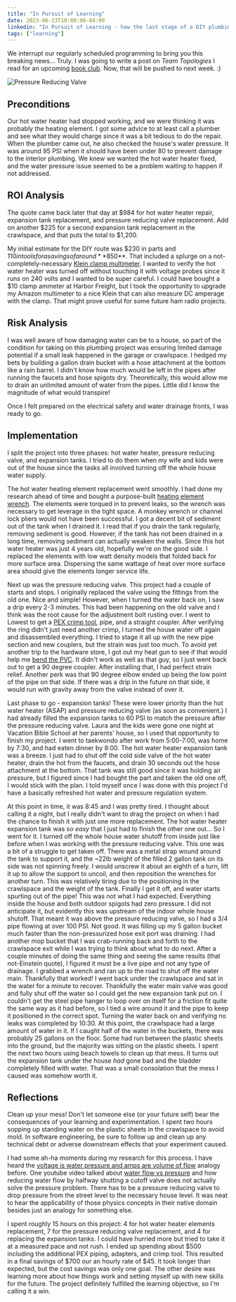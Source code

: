 ```yaml
---
title: "In Pursuit of Learning"
date: 2023-06-23T10:00:00-04:00
linkedin: "In Pursuit of Learning - how the last stage of a DIY plumbing job was more that I bargained for.  I walk through my ROI and risk analysis, implementation, and reflections when doing a project for learning's sake and apply it to software engineering."
tags: ["learning"]
---
```


We interrupt our regularly scheduled programming to bring you this breaking news... Truly. I was going to write a post on _Team Topologies_ I read for an upcoming [book club](https://brianchambers.substack.com/p/chamber-of-tech-secrets-757). Now, that will be pushed to next week. :)

![Pressure Reducing Valve](https://images.danieladamstech.com/2023-pressure-reducing-valve-small.jpg)

## Preconditions

Our hot water heater had stopped working, and we were thinking it was probably the heating element. I got some advice to at least call a plumber and see what they would charge since it was a bit tedious to do the repair. When the plumber came out, he also checked the house's water pressure. It was around 95 PSI when it should have been under 80 to prevent damage to the interior plumbing. We knew we wanted the hot water heater fixed, and the water pressure issue seemed to be a problem waiting to happen if not addressed.

## ROI Analysis

The quote came back later that day at $984 for hot water heater repair, expansion tank replacement, and pressure reducing valve replacement. Add on another $225 for a second expansion tank replacement in the crawlspace, and that puts the total to $1,200.

My initial estimate for the DIY route was $230 in parts and $110 in tools for a savings of around **$850**. That included a splurge on a not-completely-necessary [Klein clamp multimeter](https://www.homedepot.com/p/Klein-Tools-AC-DC-Digital-Clamp-Meter-Auto-Ranging-400-Amp-CL390/312649921). I wanted to verify the hot water heater was turned off without touching it with voltage probes since it runs on 240 volts and I wanted to be super careful. I could have bought a $10 clamp ammeter at Harbor Freight, but I took the opportunity to upgrade my Amazon multimeter to a nice Klein that can also measure DC amperage with the clamp. That might prove useful for some future ham radio projects.

## Risk Analysis

I was well aware of how damaging water can be to a house, so part of the condition for taking on this plumbing project was ensuring limited damage potential if a small leak happened in the garage or crawlspace. I hedged my bets by building a gallon drain bucket with a hose attachment at the bottom like a rain barrel. I didn't know how much would be left in the pipes after running the faucets and hose spigots dry. Theoretically, this would allow me to drain an unlimited amount of water from the pipes. Little did I know the magnitude of what would transpire!

Once I felt prepared on the electrical safety and water drainage fronts, I was ready to go.

## Implementation

I split the project into three phases: hot water heater, pressure reducing valve, and expansion tanks. I tried to do them when my wife and kids were out of the house since the tasks all involved turning off the whole house water supply.

The hot water heating element replacement went smoothly. I had done my research ahead of time and bought a purpose-built [heating element wrench](https://www.homedepot.com/p/Everbilt-5-in-Element-Wrench-15016/205680998). The elements were torqued in to prevent leaks, so the wrench was necessary to get leverage in the tight space. A monkey wrench or channel lock pliers would not have been successful. I got a decent bit of sediment out of the tank when I drained it. I read that if you drain the tank regularly, removing sediment is good. However, if the tank has not been drained in a long time, removing sediment can actually weaken the walls. Since this hot water heater was just 4 years old, hopefully we're on the good side. I replaced the elements with low watt density models that folded back for more surface area. Dispersing the same wattage of heat over more surface area should give the elements longer service life.

Next up was the pressure reducing valve. This project had a couple of starts and stops. I originally replaced the valve using the fittings from the old one. Nice and simple! However, when I turned the water back on, I saw a drip every 2-3 minutes. This had been happening on the old valve and I think was the root cause for the adjustment bolt rusting over. I went to Lowest to get a [PEX crimp tool](https://www.lowes.com/pd/SharkBite-1-2-to-3-4-in-PEX-crimp-tool/1000224579), pipe, and a straight coupler. After verifying the ring didn't just need another crimp, I turned the house water off again and disassembled everything. I tried to stage it all up with the new pipe section and new couplers, but the strain was just too much. To avoid yet another trip to the hardware store, I got out my heat gun to see if that would help me [bend the PVC](https://www.youtube.com/watch?v=qMjQmU5i2AQ). It didn't work as well as that guy, so I just went back out to get a 90 degree coupler. After installing that, I had perfect strain relief. Another perk was that 90 degree elbow ended up being the low point of the pipe on that side. If there was a drip in the future on that side, it would run with gravity away from the valve instead of over it.

Last phase to go - expansion tanks! These were lower priority than the hot water heater (ASAP) and pressure reducing valve (as soon as convenient.) I had already filled the expansion tanks to 60 PSI to match the pressure after the pressure reducing valve. Laura and the kids were gone one night at Vacation Bible School at her parents' house, so I used that opportunity to finish my project. I went to taekwondo after work from 5:00-7:00, was home by 7:30, and had eaten dinner by 8:00. The hot water heater expansion tank was a breeze. I just had to shut off the cold side valve of the hot water heater, drain the hot from the faucets, and drain 30 seconds out the hose attachment at the bottom. That tank was still good since it was holding air pressure, but I figured since I had bought the part and taken the old one off, I would stick with the plan. I told myself once I was done with this project I'd have a basically refreshed hot water and pressure regulation system.

At this point in time, it was 8:45 and I was pretty tired. I thought about calling it a night, but I really didn't want to drag the project on when I had the chance to finish it with just one more replacement. The hot water heater expansion tank was _so easy_ that I just had to finish the other one out... So I went for it. I turned off the whole house water shutoff from inside just like before when I was working with the pressure reducing valve. This one was a bit of a struggle to get taken off. There was a metal strap wound around the tank to support it, and the ~22lb weight of the filled 2 gallon tank on its side was not spinning freely. I would unscrew it about an eighth of a turn, lift it up to allow the support to uncoil, and then reposition the wrenches for another turn. This was relatively tiring due to the positioning in the crawlspace and the weight of the tank. Finally I get it off, and water starts spurting out of the pipe! This was not what I had expected. Everything inside the house and both outdoor spigots had zero pressure. I did not anticipate it, but evidently this was upstream of the indoor whole house shutoff. That meant it was above the pressure reducing valve, so I had a 3/4 pipe flowing at over 100 PSI. Not good. It was filling up my 5 gallon bucket much faster than the non-pressurized hose exit port was draining. I had another mop bucket that I was crab-running back and forth to the crawlspace exit while I was trying to think about what to do next. After a couple minutes of doing the same thing and seeing the same results (that not-Einstein quote), I figured it must be a live pipe and not any type of drainage. I grabbed a wrench and ran up to the road to shut off the water main. Thankfully that worked! I went back under the crawlspace and sat in the water for a minute to recover. Thankfully the water main valve was good and fully shut off the water so I could get the new expansion tank put on. I couldn't get the steel pipe hanger to loop over on itself for a friction fit quite the same way as it had before, so I tied a wire around it and the pipe to keep it positioned in the correct spot. Turning the water back on and verifying no leaks was completed by 10:30. At this point, the crawlspace had a large amount of water in it. If I caught half of the water in the buckets, there was probably 25 gallons on the floor. Some had run between the plastic sheets into the ground, but the majority was sitting on the plastic sheets. I spent the next two hours using beach towels to clean up that mess. It turns out the expansion tank under the house _had_ gone bad and the bladder completely filled with water. That was a small consolation that the mess I caused was somehow worth it.

## Reflections

Clean up your mess! Don't let someone else (or your future self) bear the consequences of your learning and experimentation. I spent two hours sopping up standing water on the plastic sheets in the crawlspace to avoid mold. In software engineering, be sure to follow up and clean up any technical debt or adverse downstream effects that your experiment caused.

I had some ah-ha moments during my research for this process. I have heard the [voltage is water pressure and amps are volume of flow](http://hyperphysics.phy-astr.gsu.edu/hbase/electric/watcir.html) analogy before. One youtube video talked about [water flow vs pressure](https://youtu.be/pvd3mj9YyYo?t=198) and how reducing water flow by halfway shutting a cutoff valve does not actually solve the pressure problem. There has to be a pressure reducing valve to drop pressure from the street level to the necessary house level. It was neat to hear the applicability of those physics concepts in their native domain besides just an analogy for something else.

I spent roughly 15 hours on this project: 4 for hot water heater elements replacement, 7 for the pressure reducing valve replacement, and 4 for replacing the expansion tanks. I could have hurried more but tried to take it at a measured pace and not rush. I ended up spending about $500 including the additional PEX piping, adapters, and crimp tool. This resulted in a final savings of $700 our an hourly rate of $45. It took longer than expected, but the cost savings was only one goal. The other desire was learning more about how things work and setting myself up with new skills for the future. The project definitely fulfilled the learning objective, so I'm calling it a win.
